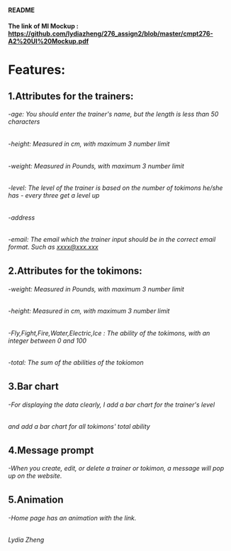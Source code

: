 #### README
#### The link of  MI Mockup : https://github.com/lydiazheng/276_assign2/blob/master/cmpt276-A2%20UI%20Mockup.pdf
# Features:
## 1.Attributes for the trainers:
###### -age: You should enter the trainer's name, but the length is less than 50 characters 
###### -height: Measured in cm, with maximum 3 number limit 
###### -weight: Measured in Pounds, with maximum 3 number limit
###### -level: The level of the trainer is based on the number of tokimons he/she has - every three get a level up
###### -address
###### -email: The email which the trainer input should be in the correct email format. Such as  xxxx@xxx.xxx

## 2.Attributes for the tokimons:
###### -weight: Measured in Pounds, with maximum 3 number limit
###### -height: Measured in cm, with maximum 3 number limit
###### -Fly,Fight,Fire,Water,Electric,Ice : The ability of the tokimons, with an integer between 0 and 100
###### -total: The sum of the abilities of the tokiomon

## 3.Bar chart
###### -For displaying the data clearly, I add a bar chart for the trainer's level
######                                  and add a bar chart for all tokimons' total ability

## 4.Message prompt
###### -When you create, edit, or delete a trainer or tokimon, a message will pop up on the website.

## 5.Animation
###### -Home page has an animation with the link.
###### Lydia Zheng
